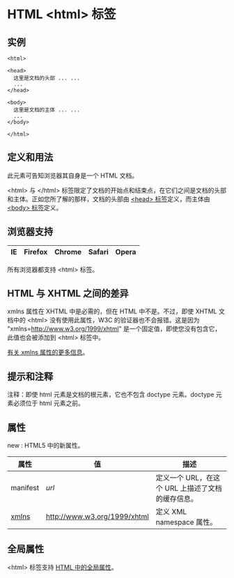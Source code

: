 # HTML &lt;html&gt; 标签

## 实例

```
<html>

<head>
  这里是文档的头部 ... ...
  ...
</head>

<body>
  这里是文档的主体 ... ...
  ...
</body>

</html>

```



## 定义和用法

此元素可告知浏览器其自身是一个 HTML 文档。

&lt;html&gt; 与 &lt;/html&gt; 标签限定了文档的开始点和结束点，在它们之间是文档的头部和主体。正如您所了解的那样，文档的头部由 [&lt;head&gt; 标签](/tags/tag_head.asp "HTML &lt;head&gt; 标签")定义，而主体由 [&lt;body&gt; 标签](/tags/tag_body.asp "HTML &lt;body&gt; 标签")定义。

## 浏览器支持

| IE | Firefox | Chrome | Safari | Opera |
| --- | --- | --- | --- | --- |

所有浏览器都支持 &lt;html&gt; 标签。

## HTML 与 XHTML 之间的差异

xmlns 属性在 XHTML 中是必需的，但在 HTML 中不是。不过，即使 XHTML 文档中的 &lt;html&gt; 没有使用此属性，W3C 的验证器也不会报错。这是因为 "xmlns=http://www.w3.org/1999/xhtml" 是一个固定值，即使您没有包含它，此值也会被添加到 &lt;html&gt; 标签中。

[有关 xmlns 属性的更多信息](/tags/tag_prop_xmlns.asp)。

## 提示和注释

注释：即使 html 元素是文档的根元素，它也不包含 doctype 元素。doctype 元素必须位于 html 元素之前。

## 属性

new : HTML5 中的新属性。

| 属性 | 值 | 描述 |
| --- | --- | --- |
| manifest | _url_ | 定义一个 URL，在这个 URL 上描述了文档的缓存信息。 |
| [xmlns](/tags/tag_prop_xmlns.asp) | http://www.w3.org/1999/xhtml | 定义 XML namespace 属性。 |

## 全局属性

&lt;html&gt; 标签支持 [HTML 中的全局属性](/tags/html_ref_standardattributes.asp)。

